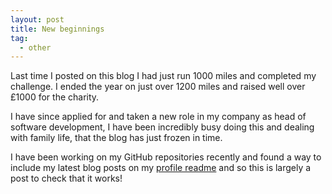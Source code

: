 ```yaml
---
layout: post
title: New beginnings
tag:
  - other
---
```


Last time I posted on this blog I had just run 1000 miles and completed my challenge. I ended the year on just over 1200 miles and raised well over £1000 for the charity.

I have since applied for and taken a new role in my company as head of software development, I have been incredibly busy doing this and dealing with family life, that the blog has just frozen in time.

I have been working on my GitHub repositories recently and found a way to include my latest blog posts on my [profile readme](https://github.com/MatBenfield) and so this is largely a post to check that it works!
